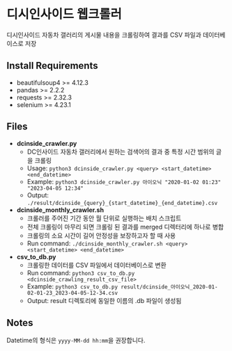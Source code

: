 # 디시인사이드 웹크롤러
디시인사이드 자동차 갤러리의 게시물 내용을 크롤링하여 결과를 CSV 파일과 데이터베이스로 저장

## Install Requirements
- beautifulsoup4 >= 4.12.3
- pandas >= 2.2.2
- requests >= 2.32.3
- selenium >= 4.23.1

## Files
- **dcinside_crawler.py**
    - DC인사이드 자동차 갤러리에서 원하는 검색어의 결과 중 특정 시간 범위의 글을 크롤링
    - Usage: `python3 dcinside_crawler.py <query> <start_datetime> <end_datetime>`
    - Example: `python3 dcinside_crawler.py 아이오닉 "2020-01-02 01:23" "2023-04-05 12:34"`
    - Output: `./result/dcinside_{query}_{start_datetime}_{end_datetime}.csv`
- **dcinside_monthly_crawler.sh**
    - 크롤러를 주어진 기간 동안 월 단위로 실행하는 배치 스크립트
    - 전체 크롤링이 마무리 되면 크롤링 된 결과를 merged 디렉터리에 하나로 병합
    - 크롤링의 소요 시간이 길어 안정성을 보장하고자 할 때 사용
    - Run command: `./dcinside_monthly_crawler.sh <query> <start_datetime> <end_datetime>`
- **csv_to_db.py**
    - 크롤링한 데이터를 CSV 파일에서 데이터베이스로 변환
    - Run command: `python3 csv_to_db.py <dcinside_crawling_result_csv_file>`
    - Example: `python3 csv_to_db.py result/dcinside_아이오닉_2020-01-02-01-23_2023-04-05-12-34.csv`
    - Output: result 디렉토리에 동일한 이름의 .db 파일이 생성됨

## Notes
Datetime의 형식은 `yyyy-MM-dd hh:mm`을 권장합니다.